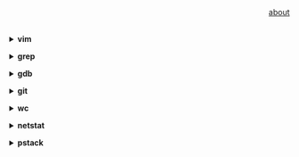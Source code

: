 <div align="right">
<a href="https://github.com/losophy/raindrop/blob/master/README.md">  about</a>
</div> 

<br>

<b><details><summary>vim</summary></b>

Some acticles

</details>

<b><details><summary>grep</summary></b>

Some acticles

</details>

<b><details><summary>gdb</summary></b>

cmd:gdb<br>
gdb:file yourpram

* set parameter<br>
set args(e.g. set args 10 20 30 40 50)<br>
show args<br>

* start<br>
UI interface(TUI mode) ctrl+X+A

</details>

<b><details><summary>git</summary></b>

Some acticles

</details>

<b><details><summary>wc</summary></b>

Some acticles

</details>

<b><details><summary>netstat</summary></b>

Some acticles

</details>

<b><details><summary>pstack</summary></b>

Some acticles

</details>

